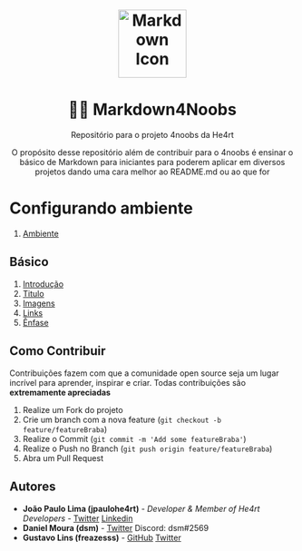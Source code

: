 <div align="center">
<h1>
  <img src="https://cdn0.iconfinder.com/data/icons/octicons/1024/markdown-512.png" alt="Markdown Icon" width="120px" height="120px">
</h1>

<h1> 📄💜 <b>Markdown4Noobs</b> </h1>
<p> Repositório para o projeto 4noobs da He4rt </p>

<p> O propósito desse repositório além de contribuir para o 4noobs é ensinar o básico de Markdown para iniciantes para poderem aplicar em diversos projetos dando uma cara melhor ao README.md ou ao que for</p>
</div>

# Configurando ambiente
1. [Ambiente](/conteudo/Basico/Ambiente.md)

## Básico 
1. [Introdução](/conteudo/Introdução.md)
2. [Titulo](/conteudo/Basico/Titulos.md)
3. [Imagens](/conteudo/imagens.md)
4. [Links](/conteudo/links.md)
5. [Ênfase](/conteudo/Basico/Enfase.md)


## Como Contribuir

Contribuições fazem com que a comunidade open source seja um lugar incrível para aprender, inspirar e criar. Todas contribuições
são **extremamente apreciadas**

1. Realize um Fork do projeto
2. Crie um branch com a nova feature (`git checkout -b feature/featureBraba`)
3. Realize o Commit (`git commit -m 'Add some featureBraba'`)
4. Realize o Push no Branch (`git push origin feature/featureBraba`)
5. Abra um Pull Request

## Autores

- **João Paulo Lima (jpaulohe4rt)** - _Developer & Member of He4rt Developers_  - [Twitter](https://twitter.com/jpaulohe4rt) [Linkedin](https://www.linkedin.com/in/jo%C3%A3o-paulo-lima-da-silva-a0a183198/)
- **Daniel Moura (dsm)** - [Twitter](https://twitter.com/dsm_uix) Discord: dsm#2569
- **Gustavo Lins (freazesss)** - [GitHub](https://github.com/freazesss) [Twitter](https://twitter.com/freazesss)

